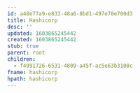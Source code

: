 ```yaml
---
id: a48e77a9-e833-48a6-8bd1-497e70e700d3
title: Hashicorp
desc: ''
updated: 1603865245442
created: 1603865245442
stub: true
parent: root
children:
  - f4991726-6531-4809-a45f-ac5e63b3108c
fname: hashicorp
hpath: hashicorp
---
```



